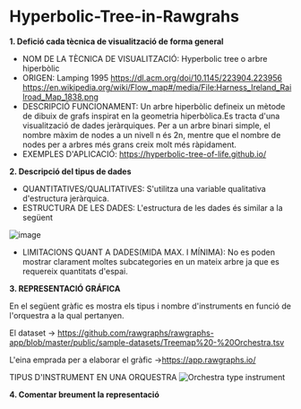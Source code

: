 # Hyperbolic-Tree-in-Rawgrahs
**1.	Defició cada tècnica de visualització de forma general**

- NOM DE LA TÈCNICA DE VISUALITZACIÓ: Hyperbolic tree o arbre hiperbòlic
- ORIGEN:  Lamping 1995 https://dl.acm.org/doi/10.1145/223904.223956
https://en.wikipedia.org/wiki/Flow_map#/media/File:Harness_Ireland_Railroad_Map_1838.png
- DESCRIPCIÓ FUNCIONAMENT: Un arbre hiperbòlic defineix un mètode de dibuix de grafs inspirat en la geometria hiperbòlica.Es tracta d'una visualització de dades jeràrquiques. Per a un arbre binari simple, el nombre màxim de nodes a un nivell n és 2n, mentre que el nombre de nodes per a arbres més grans creix molt més ràpidament.
- EXEMPLES D'APLICACIÓ: https://hyperbolic-tree-of-life.github.io/

**2.	Descripció del tipus de dades**

- QUANTITATIVES/QUALITATIVES: S'utilitza una variable qualitativa d'estructura jeràrquica. 
- ESTRUCTURA DE LES DADES: L'estructura de les dades és similar a la següent

![image](https://user-images.githubusercontent.com/104026026/164276803-21f873df-c7a3-4f98-a59f-734fb152d4c9.png)

- LIMITACIONS QUANT A DADES(MIDA MAX. I MÍNIMA): No es poden mostrar clarament moltes subcategories en un mateix arbre ja que es requereix quantitats d'espai.

**3.	REPRESENTACIÓ GRÁFICA**

En el següent gràfic es mostra els tipus i nombre d'instruments en funció de l'orquestra a la qual pertanyen.

El dataset -> https://github.com/rawgraphs/rawgraphs-app/blob/master/public/sample-datasets/Treemap%20-%20Orchestra.tsv

L'eina emprada per a elaborar el gràfic ->https://app.rawgraphs.io/

TIPUS D'INSTRUMENT EN UNA ORQUESTRA
![Orchestra type instrument](https://user-images.githubusercontent.com/104026026/164074976-8e24e9a3-30a3-4a8c-981a-19270bbb1196.svg)

**4.	Comentar breument la representació**




